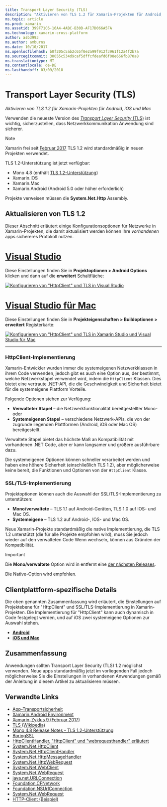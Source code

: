 ```yaml
---
title: Transport Layer Security (TLS)
description: "Aktivieren von TLS 1.2 für Xamarin-Projekten für Android, iOS und Mac"
ms.topic: article
ms.prod: xamarin
ms.assetid: 399F71C6-16A4-4ABC-B30D-AF17D066A5FA
ms.technology: xamarin-cross-platform
author: asb3993
ms.author: amburns
ms.date: 10/10/2017
ms.openlocfilehash: b0f205c5ab2c65f0e2a99f912f3961f12a4f2b7a
ms.sourcegitcommit: 30055c534d9caf5dffcfdeafd6f08e666fb870a8
ms.translationtype: MT
ms.contentlocale: de-DE
ms.lasthandoff: 03/09/2018
---
```

# <a name="transport-layer-security-tls"></a>Transport Layer Security (TLS)

_Aktivieren von TLS 1.2 für Xamarin-Projekten für Android, iOS und Mac_

Verwenden die neueste Version des [ _Transport Layer Security_ (TLS)](https://en.wikipedia.org/wiki/Transport_Layer_Security) ist wichtig, sicherzustellen, dass Netzwerkkommunikation Anwendung sind sicherer.

> [!NOTE]
> Xamarin frei seit [Februar 2017](https://releases.xamarin.com/stable-release-cycle-9/) TLS 1.2 wird standardmäßig in neuen Projekten verwendet.

TLS 1.2-Unterstützung ist jetzt verfügbar:

* Mono 4.8 (enthält [TLS 1.2-Unterstützung](http://www.mono-project.com/docs/about-mono/releases/4.8.0/#tls-12-support))
* Xamarin.iOS
* Xamarin.Mac
* Xamarin.Android (Android 5.0 oder höher erforderlich)

Projekte verweisen müssen die **System.Net.Http** Assembly. 

## <a name="updating-to-tls-12"></a>Aktualisieren von TLS 1.2

Dieser Abschnitt erläutert einige Konfigurationsoptionen für Netzwerke in Xamarin-Projekten, die damit aktualisiert werden können Ihre _vorhandenen_ apps sichereres Protokoll nutzen.


# <a name="visual-studiotabvswin"></a>[Visual Studio](#tab/vswin)

Diese Einstellungen finden Sie in **Projektoptionen > Android Options** klicken und dann auf die **erweitert** Schaltfläche: 

[![Konfigurieren von "HttpClient" und TLS in Visual Studio](transport-layer-security-images/properties-vs-sml.png)](transport-layer-security-images/properties-vs.png#lightbox)

# <a name="visual-studio-for-mactabvsmac"></a>[Visual Studio für Mac](#tab/vsmac)
Diese Einstellungen finden Sie in **Projekteigenschaften > Buildoptionen > erweitert** Registerkarte:

[![Konfigurieren von "HttpClient" und TLS in Xamarin Studio und Visual Studio für Mac](transport-layer-security-images/properties-xs-sml.png)](transport-layer-security-images/properties-xs.png#lightbox)

-----


### <a name="httpclient-implementation"></a>HttpClient-Implementierung

Xamarin-Entwickler wurden immer die systemeigenen Netzwerkklassen in ihrem Code verwenden, jedoch gibt es auch eine Option aus, der bestimmt, welche Netzwerkstapel verwendet wird, indem die `HttpClient` Klassen. Dies bietet eine vertraute .NET-API, die die Geschwindigkeit und Sicherheit bietet für die systemeigene Plattform Vorteile.

Folgende Optionen stehen zur Verfügung:

- **Verwalteter Stapel** – die Netzwerkfunktionalität bereitgestellter Mono-oder
- **Systemeigenen Stapel** – verschiedene Netzwerk-APIs, die von der zugrunde liegenden Plattformen (Android, iOS oder Mac OS) bereitgestellt.

Verwaltete Stapel bietet das höchste Maß an Kompatibilität mit vorhandenen .NET Code, aber er kann langsamer und größere ausführbare dazu.

Die systemeigenen Optionen können schneller verarbeitet werden und haben eine höhere Sicherheit (einschließlich TLS 1.2), aber möglicherweise keine bereit, die Funktionen und Optionen von der `HttpClient` Klasse.


### <a name="ssltls-implementation"></a>SSL/TLS-Implementierung

Projektoptionen können auch die Auswahl der SSL/TLS-Implementierung zu unterstützen:

- **Mono/verwaltete** – TLS 1.1 auf Android-Geräten, TLS 1.0 auf IOS- und Mac OS.
- **Systemeigene** – TLS 1.2 auf Android-, IOS- und Mac OS.

Neue Xamarin-Projekte standardmäßig die native Implementierung, die TLS 1.2 unterstützt (die für alle Projekte empfohlen wird), muss Sie jedoch wieder auf den verwalteten Code Wenn wechseln, können aus Gründen der Kompatibilität.

> [!IMPORTANT]
> Die **Mono/verwaltete** Option wird in entfernt eine [der nächsten Releases](https://developer.xamarin.com/releases/ios/xamarin.ios_10/xamarin.ios_10.8/).
>
> Die Native-Option wird empfohlen.

## <a name="platform-specific-details"></a>Clientplattform-spezifische Details

Die oben genannten Zusammenfassung wird erläutert, die Einstellungen auf Projektebene für "HttpClient" und SSL/TLS-Implementierung in Xamarin-Projekten. Die Implementierung für "HttpClient" kann auch dynamisch in Code festgelegt werden, und auf iOS zwei systemeigene Optionen zur Auswahl stehen.

- [**Android**](~/android/app-fundamentals/http-stack.md)
- [**iOS und Mac**](~/cross-platform/macios/http-stack.md)


## <a name="summary"></a>Zusammenfassung

Anwendungen sollten Transport Layer Security (TLS) 1.2 möglichst verwenden.
Neue apps standardmäßig jetzt im vorliegenden Fall jedoch möglicherweise Sie die Einstellungen in vorhandenen Anwendungen gemäß der Anleitung in diesem Artikel zu aktualisieren müssen.

## <a name="related-links"></a>Verwandte Links

- [App-Transportsicherheit](~/ios/app-fundamentals/ats.md)
- [Xamarin.Android Environment](~/android/deploy-test/environment.md)
- [Xamarin-Zyklus 9 (Februar 2017)](https://releases.xamarin.com/stable-release-cycle-9/)
- [TLS (Wikipedia)](https://en.wikipedia.org/wiki/Transport_Layer_Security)
- [Mono 4.8 Release Notes - TLS 1.2-Unterstützung](http://www.mono-project.com/docs/about-monohttps://developer.xamarin.com/releases/4.8.0/#tls-12-support)
- [BoringSSL](https://boringssl.googlesource.com/boringssl/)
- [HttpClientHandler, "HttpClient" und "webrequesthandler" erläutert](https://blogs.msdn.microsoft.com/henrikn/2012/08/07/httpclient-httpclienthandler-and-webrequesthandler-explained/)
- [System.Net.HttpClient](https://msdn.microsoft.com/en-us/library/system.net.http.httpclient(v=vs.118).aspx)
- [System.Net.HttpClientHandler](https://msdn.microsoft.com/en-us/library/system.net.http.httpclienthandler(v=vs.118).aspx)
- [System.Net.HttpMessageHandler](https://msdn.microsoft.com/en-us/library/system.net.http.httpmessagehandler(v=vs.118).aspx)
- [System.Net.HttpWebRequest](https://msdn.microsoft.com/en-us/library/system.net.httpwebrequest(v=vs.110).aspx)
- [System.Net.WebClient](https://msdn.microsoft.com/en-us/library/system.net.webclient(v=vs.110).aspx)
- [System.Net.WebRequest](https://msdn.microsoft.com/en-us/library/system.net.webrequest(v=vs.110).aspx)
- [java.net.URLConnection](http://developer.android.com/reference/java/net/URLConnection.html)
- [Foundation.CFNetwork](https://developer.xamarin.com/api/type/CoreFoundation.CFNetwork/)
- [Foundation.NSUrlConnection](https://developer.xamarin.com/api/type/Foundation.NSUrlConnection/)
- [System.Net.WebRequest](https://msdn.microsoft.com/en-us/library/system.net.webrequest(v=vs.110).aspx)
- [HTTP-Client (Beispiel)](https://developer.xamarin.com/samples/monotouch/HttpClient/)
